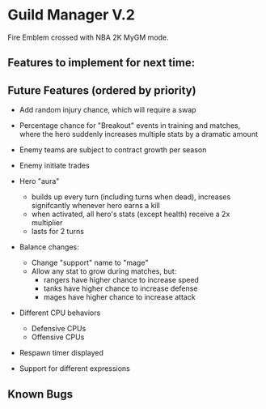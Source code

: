 # Guild Manager V.2

Fire Emblem crossed with NBA 2K MyGM mode.

## Features to implement for next time:

## Future Features (ordered by priority)

- Add random injury chance, which will require a swap
- Percentage chance for "Breakout" events in training and matches, where the hero suddenly increases multiple stats by a dramatic amount
- Enemy teams are subject to contract growth per season
- Enemy initiate trades
- Hero "aura"

  - builds up every turn (including turns when dead), increases signifcantly whenever hero earns a kill
  - when activated, all hero's stats (except health) receive a 2x multiplier
  - lasts for 2 turns

- Balance changes:

  - Change "support" name to "mage"
  - Allow any stat to grow during matches, but:
    - rangers have higher chance to increase speed
    - tanks have higher chance to increase defense
    - mages have higher chance to increase attack

- Different CPU behaviors
  - Defensive CPUs
  - Offensive CPUs
- Respawn timer displayed
- Support for different expressions

## Known Bugs

<!-- Update this with bugs found during playtesting -->
